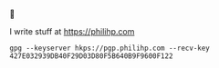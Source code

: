 👋

I write stuff at https://philihp.com

```
gpg --keyserver hkps://pgp.philihp.com --recv-key 427E032939DB40F29D03D80F5B640B9F9600F122
```
